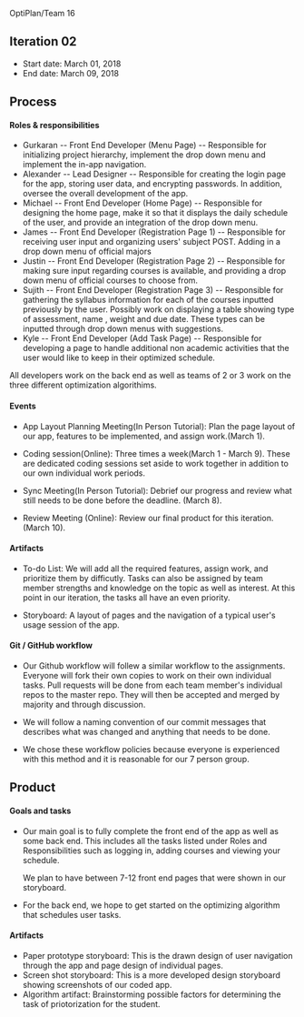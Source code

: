 OptiPlan/Team 16

## Iteration 02

 * Start date: March 01, 2018
 * End date: March 09, 2018

## Process

#### Roles & responsibilities

* Gurkaran -- Front End Developer (Menu Page) -- Responsible for initializing project hierarchy, implement the drop down menu and implement the in-app navigation.
* Alexander -- Lead Designer -- Responsible for creating the login page for the app, storing user data, and encrypting passwords. In addition, oversee the overall development of the app.
* Michael -- Front End Developer (Home Page) -- Responsible for designing the home page, make it so that it displays the daily schedule of the user, and provide an integration of the drop down menu.
* James -- Front End Developer (Registration Page 1) -- Responsible for receiving user input and organizing users' subject POST. Adding in a drop down menu of official majors
* Justin -- Front End Developer (Registration Page 2) -- Responsible for making sure input regarding courses is available, and providing a drop down menu of official courses to choose from.
* Sujith -- Front End Developer (Registration Page 3) -- Responsible for gathering the syllabus information for each of the courses inputted previously by the user. Possibly work on displaying a table showing type of assessment, name , weight and due date. These types can be inputted through drop down menus with suggestions.
* Kyle -- Front End Developer (Add Task Page) -- Responsible for developing a page to handle additional non academic activities that the user would like to keep in their optimized schedule.

All developers work on the back end as well as teams of 2 or 3 work on the three different optimization algorithims. 

#### Events

 * App Layout Planning Meeting(In Person Tutorial): Plan the page layout of our app, features to be implemented, and assign work.(March 1).
 
 * Coding session(Online): Three times a week(March 1 - March 9). These are dedicated coding sessions set aside to work together in addition to our own individual work periods.
 
 * Sync Meeting(In Person Tutorial): Debrief our progress and review what still needs to be done before the deadline. (March 8).
 
 * Review Meeting (Online): Review our final product for this iteration. (March 10).  

#### Artifacts
        
   * To-do List: We will add all the required features, assign work, and prioritize them by difficutly.
   Tasks can also be assigned by team member strengths and knowledge on the topic as well as interest.
   At this point in our iteration, the tasks all have an even priority.
   
   * Storyboard: A layout of pages and the navigation of a typical user's usage session of the app.
   

#### Git / GitHub workflow

 * Our Github workflow will follew a similar workflow to the assignments.
 Everyone will fork their own copies to work on their own individual tasks. 
 Pull requests will be done from each team member's individual repos to the master repo. They will then be accepted and merged by majority and through discussion.

 * We will follow a naming convention of our commit messages that describes what was changed and anything that needs to be done.
 
 * We chose these workflow policies because everyone is experienced with this method and it is reasonable for our 7 person group.

## Product

#### Goals and tasks

 * Our main goal is to fully complete the front end of the app as well as some back end. 
   This includes all the tasks listed under Roles and Responsibilities such as logging in, adding courses and viewing your schedule.
   
   We plan to have between 7-12 front end pages that were shown in our storyboard.
 * For the back end, we hope to get started on the optimizing algorithm that schedules user tasks. 


#### Artifacts
  
 * Paper prototype storyboard: This is the drawn design of user navigation through the app and page design of individual pages.
 * Screen shot storyboard: This is a more developed design storyboard showing screenshots of our coded app.
 * Algorithm artifact: Brainstorming possible factors for determining the task of priotorization for the student.

